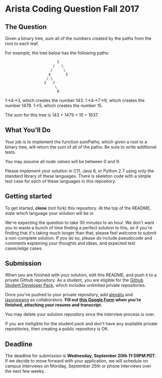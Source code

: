# Arista Coding Question Fall 2017

## The Question
Given a binary tree, sum all of the numbers created by the paths from the root to each leaf.

For example, the tree below has the following paths:

                            1
                          /   \
                         /     \
                        4       5
                       / \
                      3   7
                           \
                            9

1->4->3, which creates the number 143.
1->4->7->9, which creates the number 1479.
1->5, which creates the number 15.

The sum for this tree is 143 + 1479 + 15 = 1637.

## What You'll Do
Your job is to implement the function sumPaths, which given a root to a binary tree, will return the sum of all of the paths. Be sure to write additional tests.

You may assume all node values will be between 0 and 9.

Please implement your solution in C11, Java 8, or Python 2.7 using only the standard library of these languages. There is skeleton code with a simple test case for each of these languages in this repository.

## Getting started
To get started, **clone** (not fork) this repository. At the top of the README, state which language your solution will be in.

We're expecting the question to take 30 minutes to an hour. We don't want you to waste a bunch of time finding a perfect solution to this, so if you're finding that it's taking much longer than that, please feel welcome to submit a non-complete solution. If you do so, please do include pseudocode and comments explaining your thoughts and ideas, and expected test cases/edge cases.

## Submission
When you are finished with your solution, edit this README, and push it to a private Github repository. As a student, you are eligible for the [Github Student Developer Pack](https://education.github.com/pack), which includes unlimited private repositories.

Once you've pushed to your private repository, add [alexaliu](https://github.com/alexaliu) and [jasonewang](https://github.com/jasonewang) as collaborators. **Fill out [this Google Form](https://goo.gl/forms/pUmsvijPrkdpLKg32) when you're finished, attaching your resume and transcript.**

You may delete your solution repository once the interview process is over.

If you are ineligible for the student pack and don't have any available private repositories, then creating a public repository is OK.

## Deadline
The deadline for submission is **Wednesday, September 20th 11:59PM PDT**. If we decide to move forward with your application, we will schedule on campus interviews on Monday, September 25th or phone interviews over the next few weeks.

